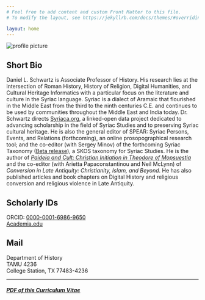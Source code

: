 ```yaml
---
# Feel free to add content and custom Front Matter to this file.
# To modify the layout, see https://jekyllrb.com/docs/themes/#overriding-theme-defaults

layout: home
---
```



![profile picture](/cv/images/headshot2019.jpg)

## Short Bio
Daniel L. Schwartz is Associate Professor of History. His research lies at the intersection of Roman History, 
History of Religion, Digital Humanities, and Cultural Heritage Informatics with a particular focus on the 
literature and culture in the Syriac language. Syriac is a dialect of Aramaic that flourished in the Middle 
East from the third to the ninth centuries C.E. and continues to be used by communities throughout the Middle 
East and India today. Dr. Schwartz directs [Syriaca.org](http://syriaca.org), a linked-open data project 
dedicated to advancing scholarship in the field of Syriac Studies and to preserving Syriac cultural 
heritage. He is also the general editor of SPEAR: Syriac Persons, Events, and Relations (forthcoming), 
an online prosopographical research tool; and the co-editor (with Sergey Minov) of the forthcoming Syriac Taxonomy 
([Beta release](https://d2iy9xuv4su69v.cloudfront.net/taxonomy/index.html)), a SKOS taxonomy for Syriac Studies. He is the author of 
_[Paideia and Cult: Christian Initiation in Theodore of Mopsuestia](https://chs.harvard.edu/CHS/article/display/5813.daniel-l-schwartz-paideia-and-cult-christian-initiation-in-theodore-of-mopsuestia)_ 
and the co-editor (with Arietta Papaconstantinou and Neil McLynn) of _Conversion in Late Antiquity: Christianity, Islam, and Beyond_. 
He has also published articles and book chapters on Digital History and religious conversion and religious violence in Late Antiquity.

 

## Scholarly IDs

ORCID: [0000-0001-6986-9650](https://orcid.org/0000-0001-6986-9650)  
[Academia.edu](https://tamu.academia.edu/DanielSchwartz)

## Mail

Department of History  
TAMU 4236  
College Station, TX 77483-4236  

---
#### _[PDF of this Curriculum Vitae](/cv/pdfs/Schwartz_CV.pdf)_

  